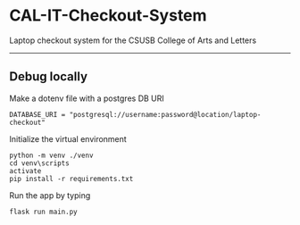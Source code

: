 # CAL-IT-Checkout-System
Laptop checkout system for the CSUSB College of Arts and Letters

<hr/>

## Debug locally
<p>Make a dotenv file with a postgres DB URI</p>

```
DATABASE_URI = "postgresql://username:password@location/laptop-checkout"
```
Initialize the virtual environment
```
python -m venv ./venv
cd venv\scripts
activate
pip install -r requirements.txt
```

Run the app by typing

```
flask run main.py
```
